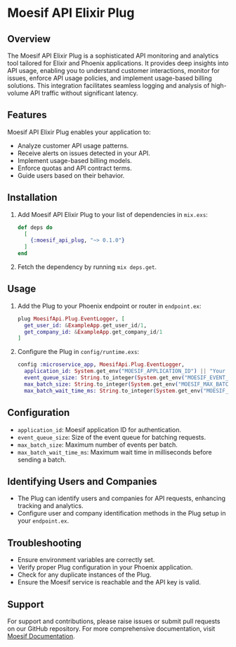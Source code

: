 # Moesif API Elixir Plug

## Overview

The Moesif API Elixir Plug is a sophisticated API monitoring and analytics tool tailored for Elixir and Phoenix applications. It provides deep insights into API usage, enabling you to understand customer interactions, monitor for issues, enforce API usage policies, and implement usage-based billing solutions. This integration facilitates seamless logging and analysis of high-volume API traffic without significant latency.

## Features

Moesif API Elixir Plug enables your application to:

- Analyze customer API usage patterns.
- Receive alerts on issues detected in your API.
- Implement usage-based billing models.
- Enforce quotas and API contract terms.
- Guide users based on their behavior.

## Installation

1. Add Moesif API Elixir Plug to your list of dependencies in `mix.exs`:

   ```elixir
   def deps do
     [
       {:moesif_api_plug, "~> 0.1.0"}
     ]
   end
   ```

2. Fetch the dependency by running `mix deps.get`.

## Usage

1. Add the Plug to your Phoenix endpoint or router in `endpoint.ex`:

   ```elixir
   plug MoesifApi.Plug.EventLogger, [
     get_user_id: &ExampleApp.get_user_id/1,
     get_company_id: &ExampleApp.get_company_id/1
   ]
   ```

2. Configure the Plug in `config/runtime.exs`:

   ```elixir
   config :microservice_app, MoesifApi.Plug.EventLogger,
     application_id: System.get_env("MOESIF_APPLICATION_ID") || "Your Moesif Application ID",
     event_queue_size: String.to_integer(System.get_env("MOESIF_EVENT_QUEUE_SIZE") || "100000"),
     max_batch_size: String.to_integer(System.get_env("MOESIF_MAX_BATCH_SIZE") || "10"),
     max_batch_wait_time_ms: String.to_integer(System.get_env("MOESIF_MAX_BATCH_WAIT_TIME_MS") || "2000")
   ```

## Configuration

- `application_id`: Moesif application ID for authentication.
- `event_queue_size`: Size of the event queue for batching requests.
- `max_batch_size`: Maximum number of events per batch.
- `max_batch_wait_time_ms`: Maximum wait time in milliseconds before sending a batch.

## Identifying Users and Companies

- The Plug can identify users and companies for API requests, enhancing tracking and analytics.
- Configure user and company identification methods in the Plug setup in your `endpoint.ex`.

## Troubleshooting

- Ensure environment variables are correctly set.
- Verify proper Plug configuration in your Phoenix application.
- Check for any duplicate instances of the Plug.
- Ensure the Moesif service is reachable and the API key is valid.

## Support

For support and contributions, please raise issues or submit pull requests on our GitHub repository. For more comprehensive documentation, visit [Moesif Documentation](https://www.moesif.com/docs/).
